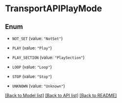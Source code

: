 # TransportAPIPlayMode

## Enum


* `NOT_SET` (value: `"NotSet"`)

* `PLAY` (value: `"Play"`)

* `PLAY_SECTION` (value: `"PlaySection"`)

* `LOOP` (value: `"Loop"`)

* `STOP` (value: `"Stop"`)

* `UNKNOWN` (value: `"Unknown"`)


[[Back to Model list]](../README.md#documentation-for-models) [[Back to API list]](../README.md#documentation-for-api-endpoints) [[Back to README]](../README.md)


